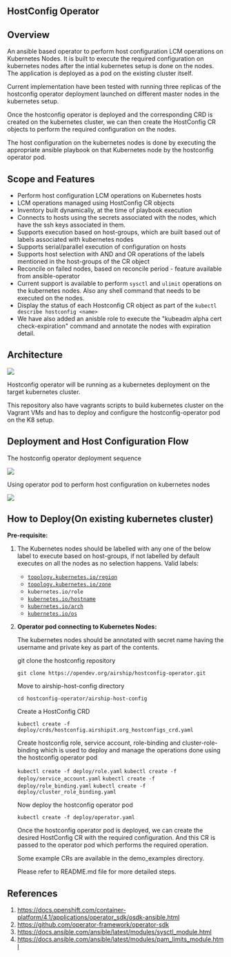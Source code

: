 ## HostConfig Operator


## Overview
An ansible based operator to perform host configuration LCM operations
on Kubernetes Nodes. It is built to execute the required configuration
on kubernetes nodes after the intial kubernetes setup is done on the nodes.
The application is deployed as a pod on the existing cluster itself.

Current implementation have been tested with running three replicas
of the hostconfig operator deployment launched on different master nodes
in the kubernetes setup.

Once the hostconfig operator is deployed and the corresponding CRD is
created on the kubernetes cluster, we can then create the HostConfig CR objects
to perform the required configuration on the nodes.

The host configuration on the kubernetes nodes is done by executing the
appropriate ansible playbook on that Kubernetes node by the
hostconfig operator pod.


## Scope and Features
* Perform host configuration LCM operations on Kubernetes hosts
* LCM operations managed using HostConfig CR objects
* Inventory built dynamically, at the time of playbook execution
* Connects to hosts using the secrets associated with the nodes, which have the
ssh keys associated in them.
* Supports execution based on host-groups, which are built based out of labels
associated with kubernetes nodes
* Supports serial/parallel execution of configuration on hosts
* Supports host selection with AND and OR operations of the labels mentioned
in the host-groups of the CR object
* Reconcile on failed nodes, based on reconcile period - feature available
from ansible-operator
* Current support is available to perform `sysctl` and `ulimit` operations
on the kubernetes nodes. Also any shell command that needs to be executed
on the nodes.
* Display the status of each Hostconfig CR object as part of the
`kubectl describe hostconfig <name>`
* We have also added an anisble role to execute the
"kubeadm alpha cert check-expiration" command and annotate the nodes
with expiration detail.

## Architecture

![](Deployment_Architecture.png)


Hostconfig operator will be running as a kubernetes deployment on the target
kubernetes cluster.

This repository also have vagrants scripts to build kubernetes cluster on the
Vagrant VMs and has to deploy and configure the hostconfig-operator pod
on the K8 setup.

## Deployment and Host Configuration Flow

The hostconfig operator deployment sequence

![](deployment_flow.png)

Using operator pod to perform host configuration on kubernetes nodes

![](CR_creation_flow.png)


## How to Deploy(On existing kubernetes cluster)

**Pre-requisite:**

1. The Kubernetes nodes should be labelled with any one of the below label
to execute based on host-groups, if not labelled by default executes on
all the nodes as no selection happens.
    Valid labels:
    * [`topology.kubernetes.io/region`](https://kubernetes.io/docs/reference/kubernetes-api/labels-annotations-taints/#topologykubernetesiozone)
    * [`topology.kubernetes.io/zone`](https://kubernetes.io/docs/reference/kubernetes-api/labels-annotations-taints/#topologykubernetesioregion)
    * `kubernetes.io/role`
    * [`kubernetes.io/hostname`](https://kubernetes.io/docs/reference/kubernetes-api/labels-annotations-taints/#kubernetes-io-hostname)
    * [`kubernetes.io/arch`](https://kubernetes.io/docs/reference/kubernetes-api/labels-annotations-taints/#kubernetes-io-arch)
    * [`kubernetes.io/os`](https://kubernetes.io/docs/reference/kubernetes-api/labels-annotations-taints/#kubernetes-io-os)

2. **Operator pod connecting to Kubernetes Nodes:**

    The kubernetes nodes should be annotated with secret name having
    the username and private key as part of the contents.

    git clone the hostconfig repository

    `git clone https://opendev.org/airship/hostconfig-operator.git`

    Move to airship-host-config directory

    `cd hostconfig-operator/airship-host-config`

    Create a HostConfig CRD

    `kubectl create -f deploy/crds/hostconfig.airshipit.org_hostconfigs_crd.yaml`

    Create hostconfig role, service account, role-binding and
    cluster-role-binding which is used to deploy and manage the operations done
    using the hostconfig operator pod

    `kubectl create -f deploy/role.yaml`
    `kubectl create -f deploy/service_account.yaml`
    `kubectl create -f deploy/role_binding.yaml`
    `kubectl create -f deploy/cluster_role_binding.yaml`

    Now deploy the hostconfig operator pod

    `kubectl create -f deploy/operator.yaml`

    Once the hostconfig operator pod is deployed, we can create the desired
    HostConfig CR with the required configuration. And this CR is passed to the
    operator pod which performs the required operation.

    Some example CRs are available in the demo_examples directory.

    Please refer to README.md file for more detailed steps.

## References

1. https://docs.openshift.com/container-platform/4.1/applications/operator_sdk/osdk-ansible.html
2. https://github.com/operator-framework/operator-sdk
3. https://docs.ansible.com/ansible/latest/modules/sysctl_module.html
4. https://docs.ansible.com/ansible/latest/modules/pam_limits_module.html
